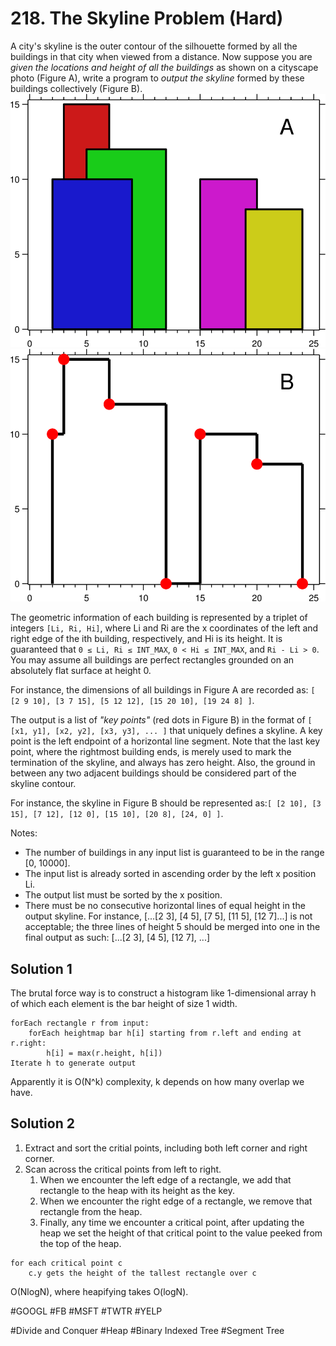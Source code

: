 # 218. The Skyline Problem (Hard)

A city's skyline is the outer contour of the silhouette formed by all the buildings in that city when viewed from a distance. Now suppose you are _given the locations and height of all the buildings_ as shown on a cityscape photo (Figure A), write a program to _output the skyline_ formed by these buildings collectively (Figure B).
![Figure A](skyline1.jpg) ![Figure B](skyline2.jpg)

The geometric information of each building is represented by a triplet of integers `[Li, Ri, Hi]`, where Li and Ri are the x coordinates of the left and right edge of the ith building, respectively, and Hi is its height. It is guaranteed that `0 ≤ Li, Ri ≤ INT_MAX`, `0 < Hi ≤ INT_MAX`, and `Ri - Li > 0`. You may assume all buildings are perfect rectangles grounded on an absolutely flat surface at height 0.

For instance, the dimensions of all buildings in Figure A are recorded as: `[ [2 9 10], [3 7 15], [5 12 12], [15 20 10], [19 24 8] ]`.

The output is a list of _"key points"_ (red dots in Figure B) in the format of `[ [x1, y1], [x2, y2], [x3, y3], ... ]` that uniquely defines a skyline. A key point is the left endpoint of a horizontal line segment. Note that the last key point, where the rightmost building ends, is merely used to mark the termination of the skyline, and always has zero height. Also, the ground in between any two adjacent buildings should be considered part of the skyline contour.

For instance, the skyline in Figure B should be represented as:`[ [2 10], [3 15], [7 12], [12 0], [15 10], [20 8], [24, 0] ]`.

Notes:

- The number of buildings in any input list is guaranteed to be in the range [0, 10000].
- The input list is already sorted in ascending order by the left x position Li.
- The output list must be sorted by the x position.
- There must be no consecutive horizontal lines of equal height in the output skyline. For instance, [...[2 3], [4 5], [7 5], [11 5], [12 7]...] is not acceptable; the three lines of height 5 should be merged into one in the final output as such: [...[2 3], [4 5], [12 7], ...]

## Solution 1

The brutal force way is to construct a histogram like 1-dimensional array h of which each element is the bar height of size 1 width.

```
forEach rectangle r from input:
    forEach heightmap bar h[i] starting from r.left and ending at r.right:
        h[i] = max(r.height, h[i])
Iterate h to generate output
```

Apparently it is O(N^k) complexity, k depends on how many overlap we have.

## Solution 2

1. Extract and sort the critial points, including both left corner and right corner.
2. Scan across the critical points from left to right.
   1. When we encounter the left edge of a rectangle, we add that rectangle to the heap with its height as the key.
   2. When we encounter the right edge of a rectangle, we remove that rectangle from the heap.
   3. Finally, any time we encounter a critical point, after updating the heap we set the height of that critical point to the value peeked from the top of the heap.

```
for each critical point c
    c.y gets the height of the tallest rectangle over c
```

O(NlogN), where heapifying takes O(logN).

#GOOGL #FB #MSFT #TWTR #YELP

#Divide and Conquer #Heap #Binary Indexed Tree #Segment Tree
